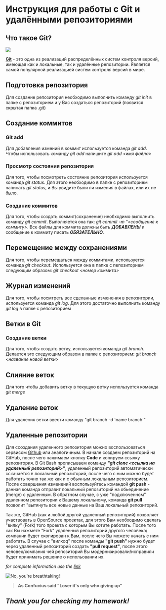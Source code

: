 # Инструкция для работы с Git и удалёнными репозиториями

## Что такое Git? 
![](/GitLogo.png)

[**Git**](https://git-scm.com) - это одна из реализаций распределённых систем контроля версий, имеющая как и локальные, так и удалённые репозитории. Является самой популярной реализацией систем контроля версий в мире.
## Подготовка репозитория
Для создание репозитория необходимо выполнить команду *git init*  в папке с репозиторием и у Вас создаться репозиторий (появится скрытая папка .git)

## Создание коммитов

### Git add
Для добавления измений в коммит используется команда *git add*. Чтобы использовать команду *git add* напишите *git add <имя файла>*

### Просмотр состояния репозитория
Для того, чтобы посмотреть состояние репозитория используется команда *git status*. Для этого необходимо в папке с репозиторием написать *git status*, и Вы увидите были ли измения в файлах, или их не было.

### Создание коммитов
Для того, чтобы создать коммит(сохранение) необходимо выполнить команду *git commit*. Выполняется она так: *git commit -m "<сообщение к коммиту>*. Все файлы для коммита должны быть ***ДОБАВЛЕНЫ*** и сообщение к коммиту писать ***ОБЯЗАТЕЛЬНО***.

## Перемещение между сохранениями
Для того, чтобы перемещаться между коммитами, используется команда *git checkout*. Используется она в папке с пепозиторием следующим образом: *git checkout <номер коммита>*

## Журнал изменений
Для того, чтобы посмтреть все сделанные изменения в репозитории, используется команда *git log*. Для этого достаточно выполнить команду *git log* в папке с репозиторием

## Ветки в Git

### Создание ветки

Для того, чтобы создать ветку, используется команда *git branch*. Делается это следующим образом в папке с репозиторием: *git branch <название новой ветки>*

## Слияние веток

Для того чтобы добавить ветку в текущую ветку используется команда *git merge <name branch>*

## Удаление веток
Для удаления ветки ввести команду "git branch -d 'name branch'"

## Удаленные репозитории

Для ссоздания удаленного репозитория можно воспользоваться сервисом [Github](https://github.com/) или аналогичным.
В начале создаем репозиторий на GitHub, после чего нажимаем кнопку __Code__ и копируем ссылку репозитория.
В Git Bash прописываем команду ***"git clone <ссылка на удаленный репозиторий>"***, удаленный репозиторий автоматически сскачается в локальный репозиторий, после чего с ним можно будет работать точно так же как и с обычным локальным репозиторием.
После совершения изменений воспользуйтесь командой **git push** - данная команда отправит локальный репозиторий на обьединение (merge) с удаленным.
В обратном случае, с уже "подключенном" удаленном репозитории к Вашему локальному, команда **git pull** позволит "вытянуть все новые данные на Ваш локальный репозиторий.

Так же, GitHub (как и любой другой удаленный репозиторий) позволяет участвовать в OpenSource проектах, для этого Вам необходимо сделать "вилку" (Fork) того проекта с которым Вы хотите работать. После того как Вы нажмете "Fork" удаленный репозиторий другого человека/компании будет скопирован к Вам, после чего Вы можете начать с ним работать. В случае с "вилкоq" после команды **"git push"** нужно будет через удаленный репозиторий создать **"pull request"**, после этого человек/компания чей репозиторий Вы модернизировали/исправили будет принимать решение о испольовании их.


*for complete information use the [link](https://gbcdn.mrgcdn.ru/uploads/asset/4245110/attachment/d4eb8c232f8f2bdf4e42ba7cb49e0c50.pdf)*

![No, you're breathtaking!](/breathataking.jpg)
> **As Confucius said "Loser it's only who giving up"**
## ***Thank you for checking my homework!***
